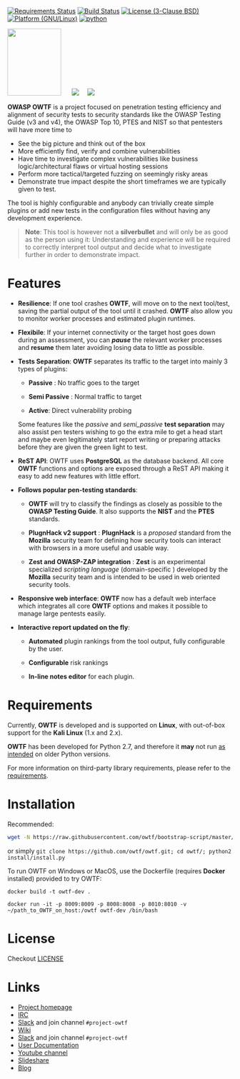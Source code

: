 [![Requirements Status](https://requires.io/github/owtf/owtf/requirements.svg?branch=develop)](https://requires.io/github/owtf/owtf/requirements/?branch=develop)
[![Build Status](https://travis-ci.org/owtf/owtf.svg?branch=develop)](https://travis-ci.org/owtf/owtf)
[![License (3-Clause BSD)](https://img.shields.io/badge/license-BSD%203--Clause-blue.svg?style=flat-square)](http://opensource.org/licenses/BSD-3-Clause)
[![Platform (GNU/Linux)](https://img.shields.io/badge/platform-GNU/Linux-red.svg?style=flat-square)](http://www.kernel.org)
[![python](https://img.shields.io/badge/python-2.7-blue.svg)](https://www.python.org/downloads/)

<img src="https://www.owasp.org/images/7/73/OWTFLogo.png" height="150" width="120" />&nbsp;&nbsp;&nbsp;&nbsp;&nbsp;&nbsp;![](https://www.owasp.org/images/5/59/Project_Type_Files_TOOL.jpg)&nbsp;&nbsp;&nbsp;&nbsp;&nbsp;![](https://www.owasp.org/images/d/dd/Mature_projects.png)

**OWASP OWTF** is a project focused on penetration testing efficiency and alignment of security tests to security standards like the OWASP Testing Guide (v3 and v4), the OWASP Top 10, PTES and NIST so that pentesters will have more time to

- See the big picture and think out of the box
- More efficiently find, verify and combine vulnerabilities
- Have time to investigate complex vulnerabilities like business logic/architectural flaws or virtual hosting sessions
- Perform more tactical/targeted fuzzing on seemingly risky areas
- Demonstrate true impact despite the short timeframes we are typically given to test.


The tool is highly configurable and anybody can trivially create simple plugins or add new tests in the configuration files without having any development experience.

> **Note**: This tool is however not a **silverbullet** and will only be as good as the   person using it: Understanding and experience will be required to correctly interpret tool output and decide what to investigate further in order to demonstrate impact.


Features
===

- **Resilience**: If one tool crashes **OWTF**,  will move on to the next tool/test, saving the partial output of the tool until it crashed. **OWTF** also allow you to monitor worker processes and estimated plugin runtimes.

- **Flexibile**: If your internet connectivity or the target host goes down during an assessment, you can ***pause*** the relevant worker processes and **resume** them later avoiding losing data to little as possible.

- **Tests Separation**: **OWTF** separates its traffic to the target into mainly 3 types of plugins:

  - **Passive** : No traffic goes to the target

  - **Semi Passive** : Normal traffic to target

  - **Active**:  Direct vulnerability probing

  Some features like the *passive* and *semi_passive* **test separation** may also assist pen testers wishing to go the extra   mile to get a head start and maybe even legitimately start report writing or preparing attacks before they are given the green light to test.

- **ReST API**: OWTF uses **PostgreSQL** as the database backend. All core **OWTF** functions and options are exposed through a ReST API making it easy to add new features with little effort.

- **Follows popular pen-testing standards**:

  - **OWTF** will try to classify the findings as closely as possible to the **OWASP Testing Guide**. It also supports the **NIST** and the **PTES** standards.

  - **PlugnHack v2 support** :  **PlugnHack** is a *proposed* standard from the **Mozilla** security team for defining how security tools can interact with browsers in a more useful and usable way.

  - **Zest and OWASP-ZAP integration** : **Zest** is an experimental specialized *scripting language* (domain-specific ) developed by the **Mozilla** security team and is intended to be used in web oriented security tools.

- **Responsive web interface**: **OWTF** now has a default web interface which integrates all core **OWTF** options and makes it possible to manage large pentests easily.

- **Interactive report updated on the fly**:

  - **Automated** plugin rankings from the tool output, fully configurable by the user.

  - **Configurable** risk rankings

  - **In-line notes editor** for each plugin.


Requirements
===

Currently, **OWTF** is developed and is supported on **Linux**, with out-of-box support for the **Kali Linux** (1.x and 2.x).

**OWTF** has been developed for Python 2.7, and therefore it **may** not run <u>as intended</u> on older Python versions.

For more information on third-party library requirements, please refer to the [requirements](https://github.com/owtf/owtf/blob/e8270f2b26e6846366dda9b622c694fa9342e1bf/install/owtf.pip).

Installation
===

Recommended:

```bash
wget -N https://raw.githubusercontent.com/owtf/bootstrap-script/master/bootstrap.sh; bash bootstrap.sh
```

or simply `git clone https://github.com/owtf/owtf.git; cd owtf/; python2 install/install.py`

To run OWTF on Windows or MacOS, use the Dockerfile (requires **Docker** installed) provided to try OWTF:

`docker build -t owtf-dev .`

`docker run -it -p 8009:8009 -p 8008:8008 -p 8010:8010 -v ~/path_to_OWTF_on_host:/owtf owtf-dev /bin/bash`

License
===

Checkout [LICENSE](LICENSE)

Links
===

- [Project homepage](http://owtf.github.io/)
- [IRC](http://webchat.freenode.net/?randomnick=1&channels=%23owtf&prompt=1&uio=MTE9MjM20f)
- [Slack](https://owasp.herokuapp.com) and join channel `#project-owtf`
- [Wiki](https://www.owasp.org/index.php/OWASP_OWTF)
- [Slack](https://owasp.herokuapp.com) and join channel `#project-owtf`
- [User Documentation](http://docs.owtf.org/en/latest/)
- [Youtube channel](https://www.youtube.com/user/owtfproject)
- [Slideshare](http://www.slideshare.net/abrahamaranguren/presentations)
- [Blog](http://blog.7-a.org/search/label/OWTF)
